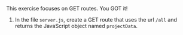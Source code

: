 This exercise focuses on GET routes. You GOT it!

1) In the file `server.js`, create a GET route that uses the url `/all` and returns the JavaScript object named `projectData`.